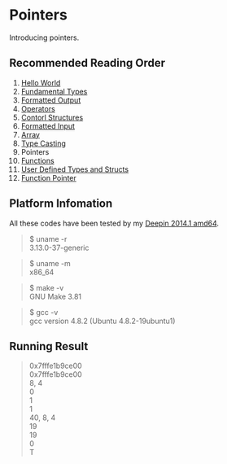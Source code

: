 # Pointers

Introducing pointers.

##	Recommended Reading Order

1.	[Hello World][hello]
2.	[Fundamental Types][types]
3.	[Formatted Output][wprintf]
4.	[Operators][operators]
5.	[Contorl Structures][ctrl]
6.	[Formatted Input][wscanf]
7.	[Array][array]
8.	[Type Casting][cast]
9.	Pointers
10.	[Functions][func]
11.	[User Defined Types and Structs][struct]
12.	[Function Pointer][fp]

##	Platform Infomation

All these codes have been tested by my [Deepin 2014.1 amd64][deepin].

>	$ uname -r  
>	3.13.0-37-generic

>	$ uname -m  
>	x86_64

>	$ make -v  
>	GNU Make 3.81

>	$ gcc -v  
>	gcc version 4.8.2 (Ubuntu 4.8.2-19ubuntu1) 

##	Running Result

>	0x7fffe1b9ce00  
>	0x7fffe1b9ce00  
>	8, 4  
>	0  
>	1  
>	1  
>	40, 8, 4  
>	19  
>	19  
>	0  
>	T  


[hello]: https://github.com/Rholais/learn-c/tree/master/hello "learn-c/hello at master"
[types]: https://github.com/Rholais/learn-c/tree/master/types "learn-c/types at master"
[wprintf]: https://github.com/Rholais/learn-c/tree/master/wprintf "learn-c/wprintf at master"
[operators]: https://github.com/Rholais/learn-c/tree/master/operators "learn-c/operators at master"
[ctrl]: https://github.com/Rholais/learn-c/tree/master/ctrl-structures "learn-c/ctrl-structures at master"
[wscanf]: https://github.com/Rholais/learn-c/tree/master/wscanf "learn-c/wscanf at master"
[array]:  https://github.com/Rholais/learn-c/tree/master/array "learn-c/array at master"
[cast]: https://github.com/Rholais/learn-c/tree/master/cast "learn-c/cast at master"
[ptr]: https://github.com/Rholais/learn-c/tree/master/ptr "learn-c/ptr at master"
[func]: https://github.com/Rholais/learn-c/tree/master/func "learn-c/func at master"
[struct]: https://github.com/Rholais/learn-c/tree/master/struct "learn-c/struct at master"
[fp]: https://github.com/Rholais/learn-c/tree/master/fp "learn-c/fp at master"

[deepin]: http://cdimage.linuxdeepin.com/releases/2014.1/deepin_2014.1_amd64.iso "deepin_2014.1_amd64.iso"

